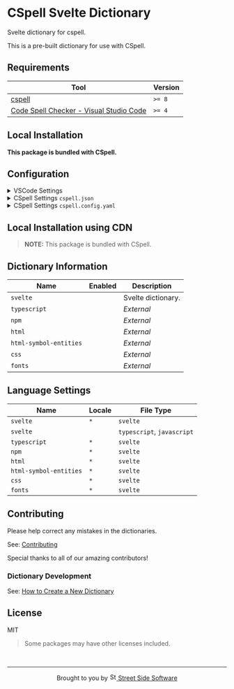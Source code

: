 # CSpell Svelte Dictionary

Svelte dictionary for cspell.

This is a pre-built dictionary for use with CSpell.

<!--- @@inject: ../../static/requirements.md --->

## Requirements

| Tool                                                                                                                                 | Version |
| ------------------------------------------------------------------------------------------------------------------------------------ | ------- |
| [cspell](https://github.com/streetsidesoftware/cspell)                                                                               | `>= 8`  |
| [Code Spell Checker - Visual Studio Code](https://marketplace.visualstudio.com/items?itemName=streetsidesoftware.code-spell-checker) | `>= 4`  |

<!--- @@inject-end: ../../static/requirements.md --->

<!--- @@inject: ./static/install.md --->

## Local Installation

**This package is bundled with CSpell.**

## Configuration

<details>
<summary>VSCode Settings</summary>

Add the following to your VSCode settings:

**`.vscode/settings.json`**

```jsonc
{
  "cSpell.dictionaries": ["svelte"],
}
```

</details>

<details>
<summary>CSpell Settings <code>cspell.json</code></summary>

**`cspell.json`**

```jsonc
{
  "dictionaries": ["svelte"],
}
```

</details>

<details>
<summary>CSpell Settings <code>cspell.config.yaml</code></summary>

**`cspell.config.yaml`**

```yaml
dictionaries:
  - svelte
```

</details>

## Local Installation using CDN

> **NOTE:** This package is bundled with CSpell.

## Dictionary Information

| Name                   | Enabled | Description        |
| ---------------------- | ------- | ------------------ |
| `svelte`               |         | Svelte dictionary. |
| `typescript`           |         | _External_         |
| `npm`                  |         | _External_         |
| `html`                 |         | _External_         |
| `html-symbol-entities` |         | _External_         |
| `css`                  |         | _External_         |
| `fonts`                |         | _External_         |

## Language Settings

| Name                   | Locale | File Type                  |
| ---------------------- | ------ | -------------------------- |
| `svelte`               | `*`    | `svelte`                   |
| `svelte`               |        | `typescript`, `javascript` |
| `typescript`           | `*`    | `svelte`                   |
| `npm`                  | `*`    | `svelte`                   |
| `html`                 | `*`    | `svelte`                   |
| `html-symbol-entities` | `*`    | `svelte`                   |
| `css`                  | `*`    | `svelte`                   |
| `fonts`                | `*`    | `svelte`                   |

<!--- @@inject-end: ./static/install.md --->

<!--- @@inject: ../../static/contributing.md --->

## Contributing

Please help correct any mistakes in the dictionaries.

See: [Contributing](https://github.com/streetsidesoftware/cspell-dicts#contributing)

Special thanks to all of our amazing contributors!

### Dictionary Development

See: [How to Create a New Dictionary](https://github.com/streetsidesoftware/cspell-dicts#how-to-create-a-new-dictionary)

<!--- @@inject-end: ../../static/contributing.md --->

## License

MIT

> Some packages may have other licenses included.

<!--- @@inject: ../../static/footer.md --->

<br/>

---

<p align="center">
Brought to you by <a href="https://streetsidesoftware.com" title="Street Side Software">
<img width="16" alt="Street Side Software Logo" src="https://i.imgur.com/CyduuVY.png" /> Street Side Software
</a>
</p>

<!--- @@inject-end: ../../static/footer.md --->
